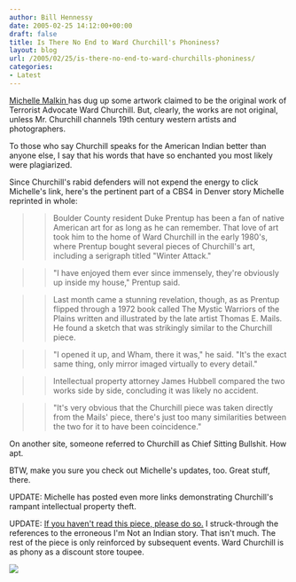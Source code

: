```yaml
---
author: Bill Hennessy
date: 2005-02-25 14:12:00+00:00
draft: false
title: Is There No End to Ward Churchill's Phoniness?
layout: blog
url: /2005/02/25/is-there-no-end-to-ward-churchills-phoniness/
categories:
- Latest
---
```


[Michelle Malkin ](https://michellemalkin.com/archives/001596.htm)has dug up some artwork claimed to be the original work of Terrorist Advocate Ward Churchill. But, clearly, the works are not original, unless Mr. Churchill channels 19th century western artists and photographers.




To those who say Churchill speaks for the American Indian better than anyone else, I say that his words that have so enchanted you most likely were plagiarized.




Since Churchill's rabid defenders will not expend the energy to click Michelle's link, here's the pertinent part of a CBS4 in Denver story Michelle reprinted in whole:




> 

> 
> > 

>> 
>> Boulder County resident Duke Prentup has been a fan of native American art for as long as he can remember. That love of art took him to the home of Ward Churchill in the early 1980's, where Prentup bought several pieces of Churchill's art, including a serigraph titled "Winter Attack." 
>> 
>> 

>> 
>> "I have enjoyed them ever since immensely, they're obviously up inside my house," Prentup said.
>> 
>> 

>> 
>> Last month came a stunning revelation, though, as as Prentup flipped through a 1972 book called The Mystic Warriors of the Plains written and illustrated by the late artist Thomas E. Mails. He found a sketch that was strikingly similar to the Churchill piece.
>> 
>> 

>> 
>> "I opened it up, and Wham, there it was," he said. "It's the exact same thing, only mirror imaged virtually to every detail."
>> 
>> 

>> 
>> Intellectual property attorney James Hubbell compared the two works side by side, concluding it was likely no accident.
>> 
>> 

>> 
>> "It's very obvious that the Churchill piece was taken directly from the Mails' piece, there's just too many similarities between the two for it to have been coincidence."
>> 
>> 
> 
> 




On another site, someone referred to Churchill as Chief Sitting Bullshit. How apt. 




BTW, make you sure you check out Michelle's updates, too. Great stuff, there. 




UPDATE: Michelle has posted even more links demonstrating Churchill's rampant intellectual property theft.




UPDATE: [ If you haven't read this piece, please do so.](https://blog.billhennessy.com/blogs/hennessys_view/archive/2005/02/23/1214.aspx) I struck-through the references to the erroneous I'm Not an Indian story. That isn't much. The rest of the piece is only reinforced by subsequent events. Ward Churchill is as phony as a discount store toupee.

![](https://blog.billhennessy.com/aggbug.aspx?PostID=1232)

